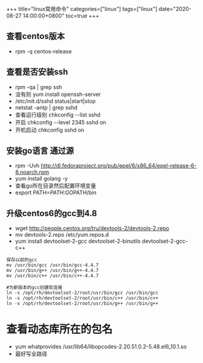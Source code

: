 +++
title="linux常用命令"
categories=["linux"] 
tags=["linux"] 
date="2020-08-27 14:00:00+0800"
toc=true
+++


## 查看centos版本

* rpm -q centos-release

## 查看是否安装ssh

* rpm -qa | grep ssh 
* 没有则 yum install openssh-server
* /etc/init.d/sshd status|start|stop
* netstat -antp | grep sshd
* 查看运行级别 chkconfig --list sshd
* 开启 chkconfig --level 2345 sshd on
* 开机启动 chkconfig sshd on

## 安装go语言 通过源
* rpm -Uvh http://dl.fedoraproject.org/pub/epel/6/x86_64/epel-release-6-8.noarch.rpm
* yum install golang -y
* 查看go所在目录然后配置环境变量
* export PATH=$PATH:$GOPATH/bin

## 升级centos6的gcc到4.8
* wget http://people.centos.org/tru/devtools-2/devtools-2.repo
* mv devtools-2.repo /etc/yum.repos.d
* yum install devtoolset-2-gcc devtoolset-2-binutils devtoolset-2-gcc-c++

```
保存以前的gcc
mv /usr/bin/gcc /usr/bin/gcc-4.4.7
mv /usr/bin/g++ /usr/bin/g++-4.4.7
mv /usr/bin/c++ /usr/bin/c++-4.4.7
 
#为新版本的gcc创建软连接
ln -s /opt/rh/devtoolset-2/root/usr/bin/gcc /usr/bin/gcc
ln -s /opt/rh/devtoolset-2/root/usr/bin/c++ /usr/bin/c++
ln -s /opt/rh/devtoolset-2/root/usr/bin/g++ /usr/bin/g++

```


# 查看动态库所在的包名
* yum whatprovides /usr/lib64/libopcodes-2.20.51.0.2-5.48.el6_10.1.so 
* 最好写全路径

